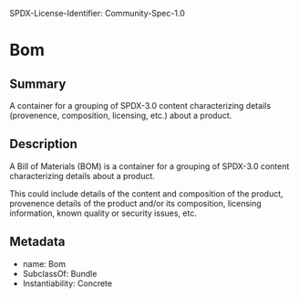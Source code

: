 SPDX-License-Identifier: Community-Spec-1.0

# Bom

## Summary

A container for a grouping of SPDX-3.0 content characterizing details
(provenence, composition, licensing, etc.) about a product.

## Description

A Bill of Materials (BOM) is a container for a grouping of SPDX-3.0 content
characterizing details about a product.

This could include details of the content and composition of the product,
provenence details of the product and/or
its composition, licensing information, known quality or security issues, etc.

## Metadata

- name: Bom
- SubclassOf: Bundle
- Instantiability: Concrete
